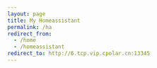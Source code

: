 ```yaml
---
layout: page
title: My Homeassistant
permalink: /ha
redirect_from:
  - /home
  - /homeassistant
redirect_to: http://6.tcp.vip.cpolar.cn:13345
---
```

